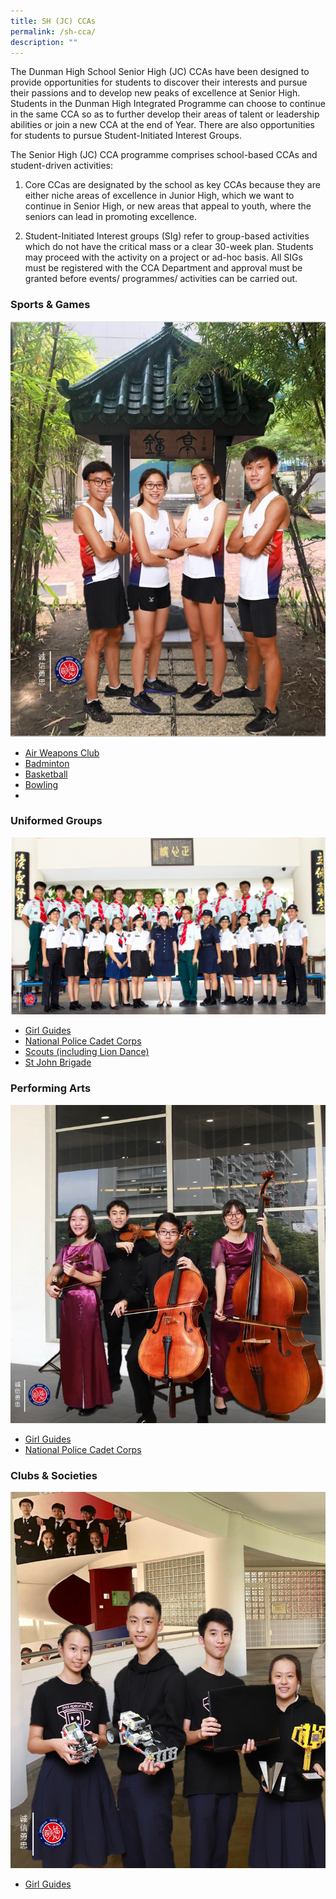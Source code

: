 ```yaml
---
title: SH (JC) CCAs
permalink: /sh-cca/
description: ""
---
```

The Dunman High School Senior High (JC) CCAs have been designed to provide opportunities for students to discover their interests and pursue their passions and to develop new peaks of excellence at Senior High. Students in the Dunman High Integrated Programme can choose to continue in the same CCA so as to further develop their areas of talent or leadership abilities or join a new CCA at the end of Year. There are also opportunities for students to pursue Student-Initiated Interest Groups.

The Senior High (JC) CCA programme comprises school-based CCAs and student-driven activities:

1) Core CCas are designated by the school as key CCAs because they are either niche areas of excellence in Junior High, which we want to continue in Senior High, or new areas that appeal to youth, where the seniors can lead in promoting excellence.

2) Student-Initiated Interest groups (SIg) refer to group-based activities which do not have the critical mass or a clear 30-week plan. Students may proceed with the activity on a project or ad-hoc basis. All SIGs must be registered with the CCA Department and approval must be granted before events/ programmes/ activities can be carried out.

### **Sports & Games**
![](/images/Homepage/SH-Track.jpg)

* [Air Weapons Club](/files/Sports_Air-Weapons-Club-SH.pdf)
* [Badminton](/files/Sports_Badminton-SH.pdf)
* [Basketball](/files/Sports_Basketball-SH.pdf)
* [Bowling](/files/Sports_Bowling-SH.pdf)
* 

### **Uniformed Groups**
![](/images/Homepage/SH-Uniformed-Group.png)

* [Girl Guides](/files/Uniformed-Groups-Girl-Guides-JH.pdf)
* [National Police Cadet Corps](/files/Uniformed-Groups-Police-Cadet-Corps-JH.pdf)
* [Scouts (including Lion Dance)](/files/Uniformed-Groups-Scouts_Lion-Dance-JH.pdf)
* [St John Brigade](/files/Uniformed-Groups-St-John-Brigade-JH.pdf)

### **Performing Arts**
![](/images/Homepage/SH-String-1.jpg)

* [Girl Guides](/files/Uniformed-Groups-Girl-Guides-JH.pdf)
* [National Police Cadet Corps](/files/Uniformed-Groups-Police-Cadet-Corps-JH.pdf)

### **Clubs & Societies**
![](/images/Homepage/Robo1.png)

* [Girl Guides](/files/Uniformed-Groups-Girl-Guides-JH.pdf)